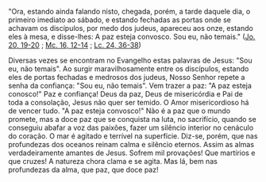 "Ora, estando ainda falando nisto, chegada, porém, a tarde daquele dia, o primeiro imediato ao sábado, e estando fechadas as portas onde se achavam os discípulos, por medo dos judeus, apareceu aos onze, estando eles à mesa, e disse-lhes: A paz esteja convosco. Sou eu, não temais." ([Jo. 20, 19-20](https://vulgata.online/bible/Jo.20?ed=MS&vfn=MS.Jo.20.19-20:vs) ; [Mc. 16, 12-14](https://vulgata.online/bible/Mc.16?ed=MS&vfn=MS.Mc.16.12-14:vs) ; [Lc. 24, 36-38](https://vulgata.online/bible/Lc.24?ed=MS&vfn=MS.Lc.24.36-38:vs))

Diversas vezes se encontram no Evangelho estas palavras de Jesus: "Sou eu, não temais". Ao surgir maravilhosamente entre os discípulos, estando eles de portas fechadas e medrosos dos judeus, Nosso Senhor repete a senha da confiança: "Sou eu, não temais". Vem trazer a paz: "A paz esteja conosco!" Paz e confiança! Deus da paz, Deus de misericórdia e Pai de toda a consolação, Jesus não quer ser temido. O Amor misericordioso há de vencer tudo. "A paz esteja convosco!" Não é a paz que o mundo promete, mas a doce paz que se conquista na luta, no sacrifício, quando se conseguiu abafar a voz das paixões, fazer um silêncio interior no cenáculo do coração. O mar é agitado e terrível na superfície. Diz-se, porém, que nas profundezas dos oceanos reinam calma e silêncio eternos. Assim as almas verdadeiramente amantes de Jesus. Sofrem mil provações! Que martírios e que cruzes! A natureza chora clama e se agita. Mas lá, bem nas profundezas da alma, que paz, que doce paz!
